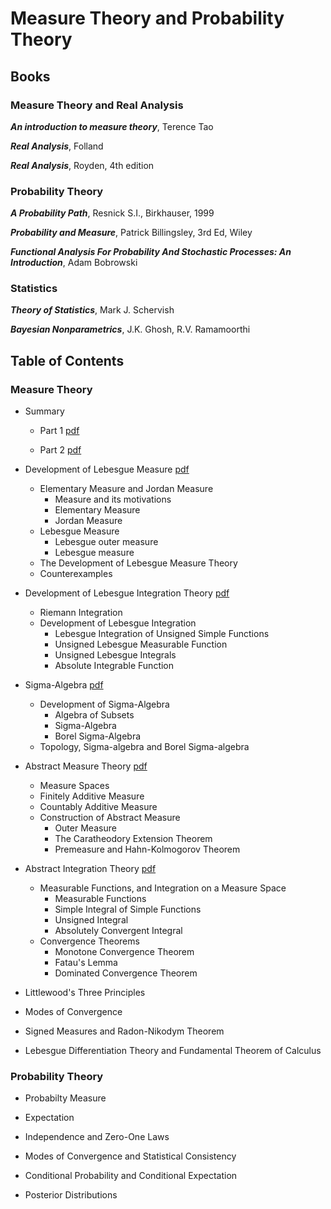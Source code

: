 # Measure Theory and Probability Theory

## Books 

### Measure Theory and Real Analysis
***An introduction to measure theory***, Terence Tao

***Real Analysis***, Folland

***Real Analysis***, Royden, 4th edition

### Probability Theory
***A Probability Path***, Resnick S.I., Birkhauser, 1999

***Probability and Measure***, Patrick Billingsley, 3rd Ed, Wiley

***Functional Analysis For Probability And Stochastic Processes: An Introduction***, Adam Bobrowski

### Statistics
***Theory of Statistics***, Mark J. Schervish

***Bayesian Nonparametrics***, J.K. Ghosh, R.V. Ramamoorthi

## Table of Contents

### Measure Theory
- Summary 
  - Part 1 [pdf](./MT_lecture0_summary_part1.pdf)
  
  - Part 2 [pdf](./MT_lecture0_summary_part2.pdf)

- Development of Lebesgue Measure [pdf](./MT_lecture1_measure.pdf)
  - Elementary Measure and Jordan Measure 
    - Measure and its motivations
    - Elementary Measure
    - Jordan Measure
  - Lebesgue Measure
    - Lebesgue outer measure
    - Lebesgue measure
  - The Development of Lebesgue Measure Theory
  - Counterexamples

- Development of Lebesgue Integration Theory [pdf](./MT_lecture2_integration.pdf)
  - Riemann Integration
  - Development of Lebesgue Integration 
    - Lebesgue Integration of Unsigned Simple Functions
    - Unsigned Lebesgue Measurable Function
    - Unsigned Lebesgue Integrals
    - Absolute Integrable Function

- Sigma-Algebra [pdf](./MT_lecture3_sigma_algebra.pdf)
  - Development of Sigma-Algebra
    - Algebra of Subsets
    - Sigma-Algebra
    - Borel Sigma-Algebra 
  - Topology, Sigma-algebra and Borel Sigma-algebra

- Abstract Measure Theory [pdf](./MT_lecture4_abstract_measure.pdf)
  - Measure Spaces
  - Finitely Additive Measure
  - Countably Additive Measure
  - Construction of Abstract Measure
    - Outer Measure
    - The Caratheodory Extension Theorem
    - Premeasure and Hahn-Kolmogorov Theorem

- Abstract Integration Theory [pdf](./MT_lecture5_abstract_integration.pdf)
  - Measurable Functions, and Integration on a Measure Space
    - Measurable Functions
    - Simple Integral of Simple Functions
    - Unsigned Integral 
    - Absolutely Convergent Integral 
  - Convergence Theorems
    - Monotone Convergence Theorem
    - Fatau's Lemma
    - Dominated Convergence Theorem 

- Littlewood's Three Principles

- Modes of Convergence

- Signed Measures and Radon-Nikodym Theorem

- Lebesgue Differentiation Theory and Fundamental Theorem of Calculus

### Probability Theory
- Probabilty Measure

- Expectation

- Independence and Zero-One Laws

- Modes of Convergence and Statistical Consistency

- Conditional Probability and Conditional Expectation

- Posterior Distributions
